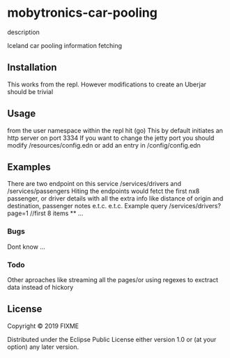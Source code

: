 # mobytronics-car-pooling

description

Iceland car pooling information fetching

## Installation
This works from the repl. However modifications to create an 
Uberjar should be trivial

## Usage
from the user namespace within the repl hit (go)
This by default initiates an http server on port 3334 
If you want to change the jetty port you should modify 
/resources/config.edn or add an entry in /config/config.edn



## Examples
There are two endpoint on this service
/services/drivers and /services/passengers
Hiting the endpoints would fetct the first nx8 passenger, or driver
details with all the extra info like distance of origin and destination,
passenger notes  e.t.c. e.t.c.
Example query    /services/drivers?page=1  //first 8 items
**
...

### Bugs
Dont know
...

### Todo
Other aproaches like streaming all the pages/or using regexes to exctract data 
instead of hickory

## License

Copyright © 2019 FIXME

Distributed under the Eclipse Public License either version 1.0 or (at
your option) any later version.
